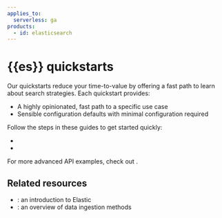 ```yaml
---
applies_to:
  serverless: ga
products:
  - id: elasticsearch
---
```


# {{es}} quickstarts

Our quickstarts reduce your time-to-value by offering a fast path to learn about search strategies.
Each quickstart provides:

- A highly opinionated, fast path to a specific use case
- Sensible configuration defaults with minimal configuration required

Follow the steps in these guides to get started quickly:

- [](/solutions/search/get-started/semantic-search.md)
- [](/solutions/search/vector/bring-your-own-vectors.md)

For more advanced API examples, check out [](/solutions/search/api-quickstarts.md).

## Related resources

- [](/get-started/index.md): an introduction to Elastic
- [](/manage-data/ingest.md): an overview of data ingestion methods
